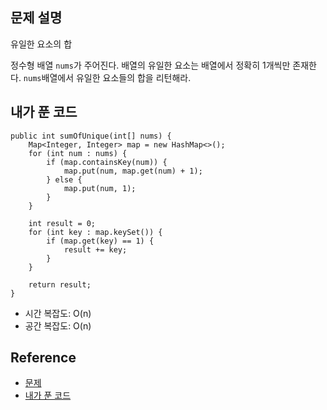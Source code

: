 ## 문제 설명
유일한 요소의 합

정수형 배열 ```nums```가 주어진다. 배열의 유일한 요소는 배열에서 정확히 1개씩만 존재한다.
```nums```배열에서 유일한 요소들의 합을 리턴해라.

## 내가 푼 코드
```
public int sumOfUnique(int[] nums) {
    Map<Integer, Integer> map = new HashMap<>();
    for (int num : nums) {
        if (map.containsKey(num)) {
            map.put(num, map.get(num) + 1);
        } else {
            map.put(num, 1);
        }
    }
    
    int result = 0;
    for (int key : map.keySet()) {
        if (map.get(key) == 1) {
            result += key;
        }
    }
    
    return result;
}
```
* 시간 복잡도: O(n)
* 공간 복잡도: O(n)

## Reference
* [문제](https://leetcode.com/problems/sum-of-unique-elements/)
* [내가 푼 코드](https://github.com/smpark1020/leetcode-practice/blob/master/src/leetcode/hashtable/Q1748.java)
